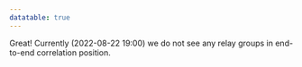 ```yaml
---
datatable: true
---
```



Great! Currently (2022-08-22 19:00) we do not see any relay groups
in end-to-end correlation position.
